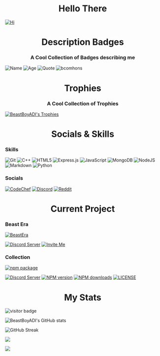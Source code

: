 <h1 align="center" color="#8700ff">Hello There 
</h1>

[![Hi](https://readme-typing-svg.herokuapp.com?font=Cascadia+Code&duration=3000&color=FF8706&background=F8FF0000&vCenter=true&multiline=true&width=500&height=200&lines=-%3E+Hi+I+am+BeastBoyADI;-%3E+Though+my+real+name+is+Aditya+Agarwal;-%3E+I+am+19+years+old;-%3E+I+am+a+Javascript+Developer;-%3E+And+a+lover+of+games;+++++++++++++++++++++;-%3E+Just+Exploring+multiple+things+here)](https://github.com/BeastBoyADI)

<h1 align="center" color="#FF8706">Description Badges
</h1>
<h3 align="center">A Cool Collection of Badges describing me</h3>

![Name](https://img.shields.io/badge/Name-BeastBoyADI-FF8706.svg?style=for-the-badge)
![Age](https://img.shields.io/badge/Age-19-FF8706.svg?style=for-the-badge)
![Quote](https://img.shields.io/badge/Quote-Give_me_ideas_about_new_projects-FF8706.svg?style=for-the-badge)
![bcomhons](https://img.shields.io/badge/Studying-B.Com._Hons.-FF8706.svg?style=for-the-badge)

<h1 align="center" color="#FF8706">Trophies
</h1>
<h3 align="center">A Cool Collection of Trophies</h3>

[![BeastBoyADI's Trophies](https://github-profile-trophy.vercel.app/?username=BeastBoyADI)](https://github.com/BeastBoyADI/github-profile-trophy)

<h1 align="center" color="#FF8706">Socials & Skills
</h1>

### Skills
![Git](https://img.shields.io/badge/git-%23F05033.svg?style=for-the-badge&logo=git&logoColor=white)
![C++](https://img.shields.io/badge/c++-%2300599C.svg?style=for-the-badge&logo=c%2B%2B&logoColor=white)
![HTML5](https://img.shields.io/badge/html5-%23E34F26.svg?style=for-the-badge&logo=html5&logoColor=white)
![Express.js](https://img.shields.io/badge/express.js-%23404d59.svg?style=for-the-badge&logo=express&logoColor=%2361DAF)
![JavaScript](https://img.shields.io/badge/javascript-%23323330.svg?style=for-the-badge&logo=javascript&logoColor=%23F7DF1E)
![MongoDB](https://img.shields.io/badge/MongoDB-%234ea94b.svg?style=for-the-badge&logo=mongodb&logoColor=white)
![NodeJS](https://img.shields.io/badge/node.js-6DA55F?style=for-the-badge&logo=node.js&logoColor=white)
![Markdown](https://img.shields.io/badge/markdown-%23000000.svg?style=for-the-badge&logo=markdown&logoColor=white)
![Python](https://img.shields.io/badge/python-3670A0?style=for-the-badge&logo=python&logoColor=ffdd54)
    
### Socials
[![CodeChef](https://img.shields.io/badge/CodeChef-BeastBoyADI-%23964B00.svg?style=for-the-badge&logo=CodeChef&logoColor=white)](https://www.codechef.com/users/beastboyadi)
[![Discord](https://img.shields.io/badge/Discord-BEAST%232802-%237289DA.svg?color=5865F2&style=for-the-badge&logo=discord&logoColor=white)](https://discord.com/users/742945200082780160)
[![Reddit](https://img.shields.io/badge/Reddit-BEAST_2802-FF4500?style=for-the-badge&logo=reddit&logoColor=white)](https://www.reddit.com/user/BEAST_2802)

<h1 align="center" color="#FF8706">Current Project</h1>

### Beast Era
[![BeastEra](https://images-ext-2.discordapp.net/external/VZJyN6L8Vjm3_kRRgdVmhRqDRlBR5QUO8cHE-uwFRnc/%3Fsize%3D4096/https/cdn.discordapp.com/avatars/907491552702644246/adb4a041cb3f24b5131e94f43454d562.webp)](https://discord.com/oauth2/authorize?client_id=907491552702644246&scope=bot+applications.commands&permissions=167332144383)

[![Discord Server](https://img.shields.io/discord/888465044868833331?color=5865F2&logo=discord&logoColor=white&style=for-the-badge)](https://discord.gg/bX6AT65PmP)
[![Invite Me](https://img.shields.io/badge/Invite_Me-Beast_Era-%237289DA.svg?color=5865F2&style=for-the-badge&logo=discord&logoColor=white)](https://discord.com/oauth2/authorize?client_id=907491552702644246&scope=bot+applications.commands&permissions=167332144383)

### Collection
[![npm package](https://nodei.co/npm/@beastboyadi/collection.png?downloads=true&downloadRank=true&stars=true)](https://nodei.co/npm/@beastboyadi/collection/)

[![Discord Server](https://img.shields.io/discord/888465044868833331?color=5865F2&logo=discord&logoColor=white&style=for-the-badge)](https://discord.gg/bX6AT65PmP)
[![NPM version](https://img.shields.io/npm/v/@beastboyadi/collection.svg?maxAge=3600&style=for-the-badge&logo=npm)](https://www.npmjs.com/package/@beastboyadi/collection)
[![NPM downloads](https://img.shields.io/npm/dt/@beastboyadi/collection.svg?maxAge=3600&style=for-the-badge)](https://www.npmjs.com/package/@beastboyadi/collection)
[![LICENSE](https://img.shields.io/github/license/BeastBoyADI/collection.svg?maxAge=3600&style=for-the-badge)](LICENSE)

<h1 align="center" color="#FF8706">My Stats
</h1>

![visitor badge](https://visitor-badge.glitch.me/badge?page_id=BeastBoyADI.BeastBoyADI)

![BeastBoyADI's GitHub stats](https://github-readme-stats.vercel.app/api?username=BeastBoyADI&count_private=true&show_icons=true)

![GitHub Streak](http://github-readme-streak-stats.herokuapp.com?user=BeastBoyADI&theme=onedark_duo&date_format=j%20M%5B%20Y%5D)

![](https://github-profile-summary-cards.vercel.app/api/cards/profile-details?username=BeastBoyADI&theme=vue)

![](http://github-profile-summary-cards.vercel.app/api/cards/productive-time?username=BeastBoyADI&theme=vue&utcOffset=8)
